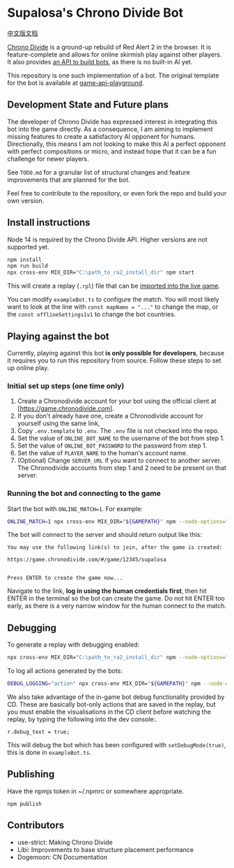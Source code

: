 # Supalosa's Chrono Divide Bot

[中文版文档](README-CN.md)

[Chrono Divide](https://chronodivide.com/) is a ground-up rebuild of Red Alert 2 in the browser. It is feature-complete and allows for online skirmish play against other players.
It also provides [an API to build bots](https://discord.com/channels/771701199812558848/842700851520339988), as there is no built-in AI yet.

This repository is one such implementation of a bot. The original template for the bot is available at [game-api-playground](https://github.com/chronodivide/game-api-playground/blob/master/README.md).

## Development State and Future plans

The developer of Chrono Divide has expressed interest in integrating this bot into the game directly. As a consequence, I am aiming to implement missing features to create a satisfactory AI opponent for humans.
Directionally, this means I am not looking to make this AI a perfect opponent with perfect compositions or micro, and instead hope that it can be a fun challenge for newer players.

See `TODO.md` for a granular list of structural changes and feature improvements that are planned for the bot.

Feel free to contribute to the repository, or even fork the repo and build your own version.

## Install instructions

Node 14 is required by the Chrono Divide API. Higher versions are not supported yet.

```sh
npm install
npm run build
npx cross-env MIX_DIR="C:\path_to_ra2_install_dir" npm start
```

This will create a replay (`.rpl`) file that can be [imported into the live game](https://game.chronodivide.com/).

You can modify `exampleBot.ts` to configure the match. You will most likely want to look at the line with `const mapName = "..."` to change the map, or the `const offlineSettings1v1` to change the bot countries.

## Playing against the bot

Currently, playing against this bot **is only possible for developers**, because it requires you to run this repository from source. Follow these steps to set up online play.

### Initial set up steps (one time only)

1. Create a Chronodivide account for your bot using the official client at [https://game.chronodivide.com].
2. If you don't already have one, create a Chronodivide account for yourself using the same link,
3. Copy `.env.template` to `.env`. The `.env` file is not checked into the repo.
4. Set the value of `ONLINE_BOT_NAME` to the username of the bot from step 1.
5. Set the value of `ONLINE_BOT_PASSWORD` to the password from step 1.
6. Set the value of `PLAYER_NAME` to the human's account name.
7. (Optional) Change `SERVER_URL` if you want to connect to another server. The Chronodivide accounts from step 1 and 2 need to be present on that server.

### Running the bot and connecting to the game

Start the bot with `ONLINE_MATCH=1`. For example:

```sh
ONLINE_MATCH=1 npx cross-env MIX_DIR="${GAMEPATH}" npm --node-options="${NODE_OPTIONS} --inspect" start
```

The bot will connect to the server and should return output like this:

```
You may use the following link(s) to join, after the game is created:

https://game.chronodivide.com/#/game/12345/supalosa


Press ENTER to create the game now...
```

Navigate to the link, **log in using the human credentials first**, then hit ENTER in the terminal so the bot can create the game.
Do not hit ENTER too early, as there is a very narrow window for the human connect to the match.

## Debugging

To generate a replay with debugging enabled:

```sh
npx cross-env MIX_DIR="C:\path_to_ra2_install_dir" npm --node-options="${NODE_OPTIONS} --inspect" start
```

To log all actions generated by the bots:

```sh
DEBUG_LOGGING="action" npx cross-env MIX_DIR="${GAMEPATH}" npm --node-options="${NODE_OPTIONS} --inspect" start
```

We also take advantage of the in-game bot debug functionality provided by CD. These are basically bot-only actions that are saved in the replay, but you must enable the visualisations in the CD client before watching the replay, by typing the following into the dev console:.

```
r.debug_text = true;
```

This will debug the bot which has been configured with `setDebugMode(true)`, this is done in `exampleBot.ts`.

## Publishing

Have the npmjs token in ~/.npmrc or somewhere appropriate.

```
npm publish
```

## Contributors

- use-strict: Making Chrono Divide
- Libi: Improvements to base structure placement performance
- Dogemoon: CN Documentation

